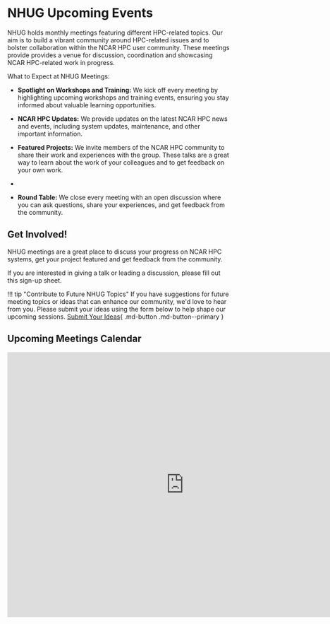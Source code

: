 # NHUG Upcoming Events

NHUG holds monthly meetings featuring different HPC-related topics. Our aim is to build a vibrant community around HPC-related issues and to bolster collaboration within the NCAR HPC user community. These meetings provide provides a venue for discussion, coordination and showcasing NCAR HPC-related work in progress. 

What to Expect at NHUG Meetings:

* **Spotlight on Workshops and Training:** We kick off every meeting by highlighting upcoming workshops and training events, ensuring you stay informed about valuable learning opportunities.

* **NCAR HPC Updates:** We provide updates on the latest NCAR HPC news and events, including system updates, maintenance, and other important information.

* **Featured Projects:** We invite members of the NCAR HPC community to share their work and experiences with the group. These talks are a great way to learn about the work of your colleagues and to get feedback on your own work.
  
* 
* **Round Table:** We close every meeting with an open discussion where you can ask questions, share your experiences, and get feedback from the community.

## Get Involved!
NHUG meetings are a great place to discuss your progress on NCAR HPC systems, get your project featured and get feedback from the community. 

If you are interested in giving a talk or leading a discussion, please fill out this sign-up sheet. 

!!! tip "Contribute to Future NHUG Topics"
    If you have suggestions for future meeting topics or ideas that can enhance our community, we'd love to hear from you. Please submit your ideas using the form below to help shape our upcoming sessions.
        [Submit Your Ideas](https://forms.gle/Z4R6U4kV9BFt4xws7){ .md-button .md-button--primary }


## Upcoming Meetings Calendar



<iframe src="https://calendar.google.com/calendar/embed?src=c_dc0c0de9ff15969d9cf4848892124492746d34361413afa73d544c0038beb2e6%40group.calendar.google.com&ctz=America%2FDenver" style="border: 0" width="800" height="600" frameborder="0" scrolling="no"></iframe>




